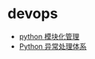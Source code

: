 # devops

- [python 模块化管理](/devops/python-module.md)
- [Python 异常处理体系](/devops/python-exception-system.md)
